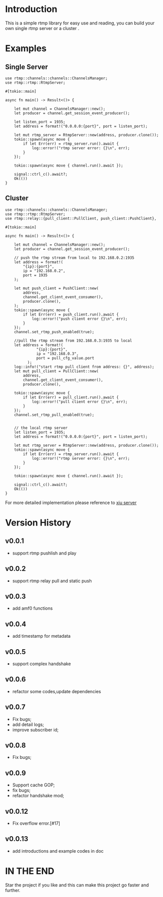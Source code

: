 # Introduction

This is a simple rtmp library for easy use and reading, you can build your own single rtmp server or a cluster .

# Examples

## Single Server

    use rtmp::channels::channels::ChannelsManager;
    use rtmp::rtmp::RtmpServer;

    #[tokio::main]

    async fn main() -> Result<()> {

        let mut channel = ChannelsManager::new();
        let producer = channel.get_session_event_producer();
    
        let listen_port = 1935;
        let address = format!("0.0.0.0:{port}", port = listen_port);
    
        let mut rtmp_server = RtmpServer::new(address, producer.clone());
        tokio::spawn(async move {
            if let Err(err) = rtmp_server.run().await {
                log::error!("rtmp server error: {}\n", err);
            }
        });
    
        tokio::spawn(async move { channel.run().await });

        signal::ctrl_c().await?;
        Ok(())
    }

## Cluster

    use rtmp::channels::channels::ChannelsManager;
    use rtmp::rtmp::RtmpServer;
    use rtmp::relay::{pull_client::PullClient, push_client::PushClient},

    #[tokio::main]

    async fn main() -> Result<()> {

        let mut channel = ChannelsManager::new();
        let producer = channel.get_session_event_producer();
        
        // push the rtmp stream from local to 192.168.0.2:1935
        let address = format!(
            "{ip}:{port}",
            ip = "192.168.0.2",
            port = 1935
        );

        let mut push_client = PushClient::new(
            address,
            channel.get_client_event_consumer(),
            producer.clone(),
        );
        tokio::spawn(async move {
            if let Err(err) = push_client.run().await {
                log::error!("push client error {}\n", err);
            }
        });
        channel.set_rtmp_push_enabled(true);

        //pull the rtmp stream from 192.168.0.3:1935 to local
        let address = format!(
                  "{ip}:{port}",
                  ip = "192.168.0.3",
                  port = pull_cfg_value.port
              );
        log::info!("start rtmp pull client from address: {}", address);
        let mut pull_client = PullClient::new(
            address,
            channel.get_client_event_consumer(),
            producer.clone(),
        
        tokio::spawn(async move {
            if let Err(err) = pull_client.run().await {
                log::error!("pull client error {}\n", err);
            }
        });
        channel.set_rtmp_pull_enabled(true);

    
        // the local rtmp server
        let listen_port = 1935;
        let address = format!("0.0.0.0:{port}", port = listen_port);
    
        let mut rtmp_server = RtmpServer::new(address, producer.clone());
        tokio::spawn(async move {
            if let Err(err) = rtmp_server.run().await {
                log::error!("rtmp server error: {}\n", err);
            }
        });
    
        tokio::spawn(async move { channel.run().await });

        signal::ctrl_c().await?;
        Ok(())
    }

 For more detailed implementation please reference to [xiu server](https://github.com/harlanc/xiu/blob/master/application/xiu/src/main.rs)

     

# Version History


## v0.0.1

- support rtmp pushlish and play

## v0.0.2
- support rtmp relay pull and static push

## v0.0.3

- add amf0 functions 

## v0.0.4

- add timestamp for metadata 

## v0.0.5

- support complex handshake

## v0.0.6

- refactor some codes,update dependencies

## v0.0.7

- Fix bugs;
- add detail logs;
- improve subscriber id;

## v0.0.8

- Fix bugs;

## v0.0.9

- Support cache GOP;
- fix bugs;
- refactor handshake mod;

## v0.0.12

- Fix overflow error.[#17]

## v0.0.13

- add introductions and example codes in doc

# IN THE END

Star the project if you like and this can make this project go faster and further.



